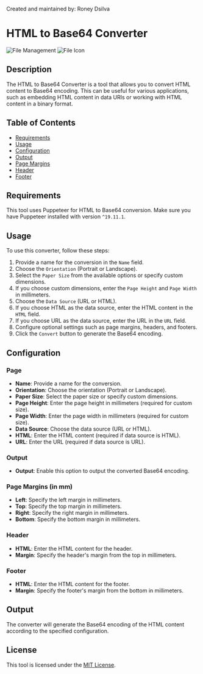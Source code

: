 Created and maintained by: Roney Dsilva

# HTML to Base64 Converter

![File Management](https://img.shields.io/badge/Group-File%20Management-blue)
![File Icon](https://img.shields.io/badge/Icon-fas%20fa%2Dlg%20fa%2Dfile%20comp%2Dfiles-blue)

## Description

The HTML to Base64 Converter is a tool that allows you to convert HTML content to Base64 encoding. This can be useful for various applications, such as embedding HTML content in data URIs or working with HTML content in a binary format.

## Table of Contents

- [Requirements](#requirements)
- [Usage](#usage)
- [Configuration](#configuration)
- [Output](#output)
- [Page Margins](#page-margins)
- [Header](#header)
- [Footer](#footer)

## Requirements

This tool uses Puppeteer for HTML to Base64 conversion. Make sure you have Puppeteer installed with version `^19.11.1`.

## Usage

To use this converter, follow these steps:

1. Provide a name for the conversion in the `Name` field.
2. Choose the `Orientation` (Portrait or Landscape).
3. Select the `Paper Size` from the available options or specify custom dimensions.
4. If you choose custom dimensions, enter the `Page Height` and `Page Width` in millimeters.
5. Choose the `Data Source` (URL or HTML).
6. If you choose HTML as the data source, enter the HTML content in the `HTML` field.
7. If you choose URL as the data source, enter the URL in the `URL` field.
8. Configure optional settings such as page margins, headers, and footers.
9. Click the `Convert` button to generate the Base64 encoding.

## Configuration

### Page

- **Name**: Provide a name for the conversion.
- **Orientation**: Choose the orientation (Portrait or Landscape).
- **Paper Size**: Select the paper size or specify custom dimensions.
- **Page Height**: Enter the page height in millimeters (required for custom size).
- **Page Width**: Enter the page width in millimeters (required for custom size).
- **Data Source**: Choose the data source (URL or HTML).
- **HTML**: Enter the HTML content (required if data source is HTML).
- **URL**: Enter the URL (required if data source is URL).

### Output

- **Output**: Enable this option to output the converted Base64 encoding.

### Page Margins (in mm)

- **Left**: Specify the left margin in millimeters.
- **Top**: Specify the top margin in millimeters.
- **Right**: Specify the right margin in millimeters.
- **Bottom**: Specify the bottom margin in millimeters.

### Header

- **HTML**: Enter the HTML content for the header.
- **Margin**: Specify the header's margin from the top in millimeters.

### Footer

- **HTML**: Enter the HTML content for the footer.
- **Margin**: Specify the footer's margin from the bottom in millimeters.

## Output

The converter will generate the Base64 encoding of the HTML content according to the specified configuration.

## License

This tool is licensed under the [MIT License](LICENSE).
